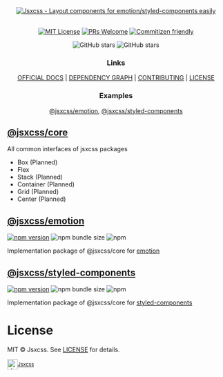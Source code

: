 <div align="center">
  <a href="https://docs.jsxcss.org" title="Jsxcss - Layout components for emotion/styled-components easily">
    <img src="https://raw.githubusercontent.com/jsxcss/react/main/websites/docs/static/banner.png" alt="Jsxcss - Layout components for emotion/styled-components easily" />
  </a>
</div>

<br/>

<div align="center">

[![MIT License](https://img.shields.io/badge/license-MIT-blue.svg?style=for-the-badge&color=61DAFB)](https://github.com/jsxcss/react/blob/main/LICENSE) [![PRs Welcome](https://img.shields.io/badge/PRs-welcome-deepgreen.svg?style=for-the-badge&color=blue)](https://github.com/jsxcss/react/pulls) [![Commitizen friendly](https://img.shields.io/badge/commitizen-friendly-deepgreen.svg?style=for-the-badge&color=blue)](http://commitizen.github.io/cz-cli/)

![GitHub stars](https://img.shields.io/github/stars/jsxcss/react?style=social) ![GitHub stars](https://img.shields.io/github/forks/jsxcss/react?style=social)

</div>

<div align="center">

### Links

[OFFICIAL DOCS](https://docs.jsxcss.org) | [DEPENDENCY GRAPH](https://jsxcss.github.io/react/graph) | [CONTRIBUTING](https://github.com/jsxcss/react/pulls) | [LICENSE](./LICENSE)

### Examples

[@jsxcss/emotion](emotion.jsxcss.org), [@jsxcss/styled-components](styled-components.jsxcss.org)

</div>

## [@jsxcss/core](https://docs.jsxcss.org/docs/core/README.i18n)

All common interfaces of jsxcss packages

- Box (Planned)
- Flex
- Stack (Planned)
- Container (Planned)
- Grid (Planned)
- Center (Planned)

## [@jsxcss/emotion](https://docs.jsxcss.org/docs/emotion/README.i18n)

[![npm version](https://img.shields.io/npm/v/@jsxcss/emotion?color=61DAFB)](https://www.npmjs.com/package/@jsxcss/emotion) ![npm bundle size](https://img.shields.io/bundlephobia/minzip/@jsxcss/emotion?color=blue) ![npm](https://img.shields.io/npm/dm/@jsxcss/emotion?color=blue)

Implementation package of @jsxcss/core for [emotion](https://emotion.sh)

## [@jsxcss/styled-components](https://docs.jsxcss.org/docs/styled-components/README.i18n)

[![npm version](https://img.shields.io/npm/v/@jsxcss/styled-components?color=61DAFB)](https://www.npmjs.com/package/@jsxcss/styled-components) ![npm bundle size](https://img.shields.io/bundlephobia/minzip/@jsxcss/styled-components?color=blue) ![npm](https://img.shields.io/npm/dm/@jsxcss/styled-components?color=blue)

Implementation package of @jsxcss/core for [styled-components](https://styled-components.com)

# License

MIT © Jsxcss. See [LICENSE](./LICENSE) for details.

<div align="center">
  <a title="Jsxcss" href="https://github.com/jsxcss">
    <div style='display:flex; align-items:center;'>
      <img alt="Jsxcss" src="https://github.com/jsxcss.png" width="24">
      <sup>Jsxcss</sup>
    </div>
  </a>
</div>
